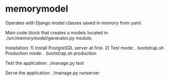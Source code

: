 memorymodel
===========

Operates with Django model classes saved in memory from yaml.

Main code block that creates a models located in ./src/memorymodel/generator.py
module.

Installation:
    1) Install PostgreSQL server at first.
    2) Test mode:
        . bootstrap.sh
       Production mode:
       . bootstrap.sh production

Test the application:
./manage.py test

Serve the application:
./manage.py runserver